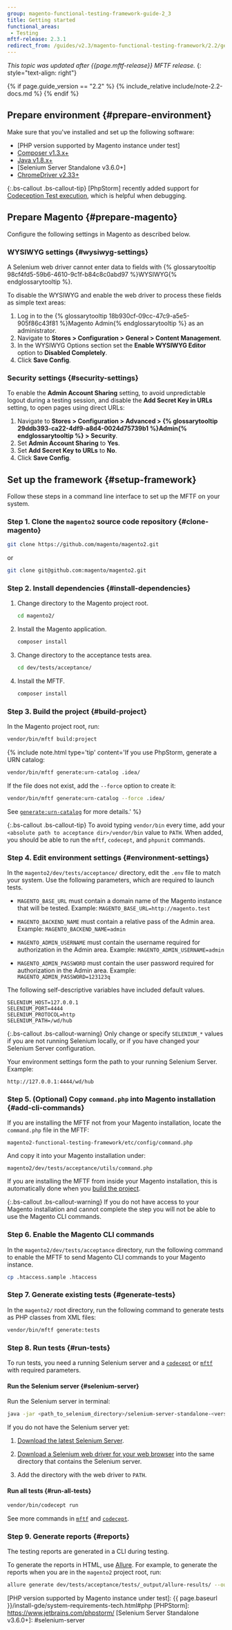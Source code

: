 ```yaml
---
group: magento-functional-testing-framework-guide-2_3
title: Getting started
functional_areas:
 - Testing
mftf-release: 2.3.1
redirect_from: /guides/v2.3/magento-functional-testing-framework/2.2/getting-started.html
---
```


_This topic was updated after {{page.mftf-release}} MFTF release._
{: style="text-align: right"}

{% if page.guide_version == "2.2" %}
{% include_relative include/note-2.2-docs.md %}
{% endif %}

## Prepare environment  {#prepare-environment}

Make sure that you've installed and set up the following software:

* [PHP version supported by Magento instance under test]
* [Composer v1.3.x+]
* [Java v1.8.x+]
* [Selenium Server Standalone v3.6.0+]
* [ChromeDriver v2.33+]

{:.bs-callout .bs-callout-tip}
[PhpStorm] recently added support for [Codeception Test execution], which is helpful when debugging.

## Prepare Magento  {#prepare-magento}

Configure the following settings in Magento as described below.

### WYSIWYG settings    {#wysiwyg-settings}

A Selenium web driver cannot enter data to fields with {% glossarytooltip 98cf4fd5-59b6-4610-9c1f-b84c8c0abd97 %}WYSIWYG{% endglossarytooltip %}.

To disable the WYSIWYG and enable the web driver to process these fields as simple text areas:

1. Log in to the {% glossarytooltip 18b930cf-09cc-47c9-a5e5-905f86c43f81 %}Magento Admin{% endglossarytooltip %} as an administrator.
2. Navigate to **Stores \> Configuration \> General \> Content Management**.
3. In the WYSIWYG Options section set the **Enable WYSIWYG Editor** option to **Disabled Completely**.
4. Click **Save Config**.

### Security settings   {#security-settings}

To enable the **Admin Account Sharing** setting, to avoid unpredictable logout during a testing session, and disable the **Add Secret Key in URLs** setting, to open pages using direct URLs:

1. Navigate to **Stores \> Configuration \> Advanced \> {% glossarytooltip 29ddb393-ca22-4df9-a8d4-0024d75739b1 %}Admin{% endglossarytooltip %} \> Security**.
2. Set **Admin Account Sharing** to **Yes**.
3. Set **Add Secret Key to URLs** to **No**.
4. Click **Save Config**.

## Set up the framework {#setup-framework}

Follow these steps in a command line interface to set up the MFTF on your system.

### Step 1. Clone the `magento2` source code repository {#clone-magento}

```bash
git clone https://github.com/magento/magento2.git
```

or

```bash
git clone git@github.com:magento/magento2.git
```

### Step 2. Install dependencies {#install-dependencies}

1. Change directory to the Magento project root.

   ```bash
   cd magento2/
   ```

2. Install the Magento application.

   ```bash
   composer install
   ```

3. Change directory to the acceptance tests area.

   ```bash
   cd dev/tests/acceptance/
   ```

4. Install the MFTF.

    ```bash
    composer install
    ```

### Step 3. Build the project   {#build-project}

In the Magento project root, run:

```bash
vendor/bin/mftf build:project
```

{% include note.html
type='tip'
content='If you use PhpStorm, generate a URN catalog:
```bash
vendor/bin/mftf generate:urn-catalog .idea/
```

If the file does not exist, add the `--force` option to create it:

```bash
vendor/bin/mftf generate:urn-catalog --force .idea/
```

See [`generate:urn-catalog`] for more details.'
%}

{:.bs-callout .bs-callout-tip}
To avoid typing `vendor/bin` every time, add your `<absolute path to acceptance dir>/vendor/bin` value to `PATH`.
When added, you should be able to run the `mftf`, `codecept`, and `phpunit` commands.

### Step 4. Edit environment settings   {#environment-settings}

In the `magento2/dev/tests/acceptance/` directory, edit the `.env` file to match your system. Use the following parameters, which are required to launch tests.

* `MAGENTO_BASE_URL` must contain a domain name of the Magento instance that will be tested.
Example: `MAGENTO_BASE_URL=http://magento.test`

* `MAGENTO_BACKEND_NAME` must contain a relative pass of the Admin area.
Example: `MAGENTO_BACKEND_NAME=admin`

* `MAGENTO_ADMIN_USERNAME` must contain the username required for authorization in the Admin area.
Example: `MAGENTO_ADMIN_USERNAME=admin`

* `MAGENTO_ADMIN_PASSWORD` must contain the user password required for authorization in the Admin area.
Example: `MAGENTO_ADMIN_PASSWORD=123123q`

The following self-descriptive variables have included default values.

```config
SELENIUM_HOST=127.0.0.1
SELENIUM_PORT=4444
SELENIUM_PROTOCOL=http
SELENIUM_PATH=/wd/hub
```

{:.bs-callout .bs-callout-warning}
Only change or specify `SELENIUM_*` values if you are not running Selenium locally, or if you have changed your Selenium Server configuration.

Your environment settings form the path to your running Selenium Server.
Example:
```
http://127.0.0.1:4444/wd/hub
```

### Step 5. (Optional) Copy `command.php` into Magento installation {#add-cli-commands}

If you are installing the MFTF not from your Magento installation, locate the `command.php` file in the MFTF:

`magento2-functional-testing-framework/etc/config/command.php`

And copy it into your Magento installation under: 

`magento2/dev/tests/acceptance/utils/command.php`

If you are installing the MFTF from inside your Magento installation, this is automatically done when you [build the project].

{:.bs-callout .bs-callout-warning}
If you do not have access to your Magento installation and cannot complete the step you will not be able to use the Magento CLI commands.

### Step 6. Enable the Magento CLI commands

In the `magento2/dev/tests/acceptance` directory, run the following command to enable the MFTF to send Magento CLI commands to your Magento instance.

 ```bash
cp .htaccess.sample .htaccess
```

### Step 7. Generate existing tests     {#generate-tests}

In the `magento2/` root directory, run the following command to generate tests as PHP classes from XML files:

```bash
vendor/bin/mftf generate:tests
```

### Step 8. Run tests   {#run-tests}

To run tests, you need a running Selenium server and a [`codecept`] or [`mftf`] with required parameters.

#### Run the Selenium server    {#selenium-server}

Run the Selenium server in terminal:

```bash
java -jar <path_to_selenium_directory>/selenium-server-standalone-<version>.jar
```

If you do not have the Selenium server yet:

1. [Download the latest Selenium Server].

2. [Download a Selenium web driver for your web browser] into the same directory that contains the Selenium server.

3. Add the directory with the web driver to `PATH`.

#### Run all tests {#run-all-tests}

```bash
vendor/bin/codecept run
```

See more commands in [`mftf`] and [`codecept`].

### Step 9. Generate reports    {#reports}

The testing reports are generated in a CLI during testing.

To generate the reports in HTML, use [Allure].
For example, to generate the reports when you are in the `magento2` project root, run:

```bash
allure generate dev/tests/acceptance/tests/_output/allure-results/ --output dev/tests/acceptance/tests/_output/allure-report/ --clean
```

<!-- Link definitions -->

[`codecept`]: commands/codeception.html
[`generate:urn-catalog`]: commands/mftf.html#generateurn-catalog
[`mftf`]: commands/mftf.html
[Allure]: https://docs.qameta.io/allure/latest/
[build the project]: #build-project
[ChromeDriver v2.33+]: https://sites.google.com/a/chromium.org/chromedriver/downloads
[Codeception Test execution]: https://blog.jetbrains.com/phpstorm/2017/03/codeception-support-comes-to-phpstorm-2017-1/
[Composer v1.3.x+]: https://getcomposer.org/download/
[Download a Selenium web driver for your web browser]: http://docs.seleniumhq.org/about/platforms.jsp
[Download the latest Selenium Server]: http://www.seleniumhq.org/download/
[Java v1.8.x+]: http://www.oracle.com/technetwork/java/javase/downloads/index.html
[PHP version supported by Magento instance under test]: {{ page.baseurl }}/install-gde/system-requirements-tech.html#php
[PHPStorm]: https://www.jetbrains.com/phpstorm/
[Selenium Server Standalone v3.6.0+]: #selenium-server
